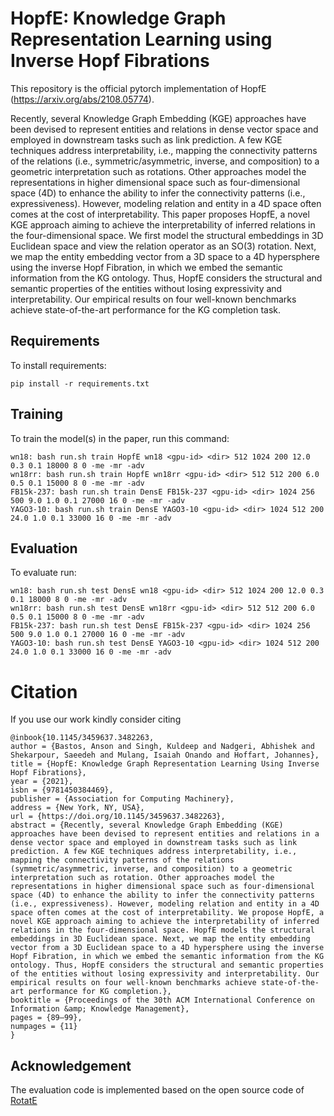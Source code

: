 # HopfE: Knowledge Graph Representation Learning using Inverse Hopf Fibrations

This repository is the official pytorch implementation of HopfE (https://arxiv.org/abs/2108.05774).

Recently, several Knowledge Graph Embedding (KGE) approaches have been devised to represent entities and relations in dense vector space and employed in downstream tasks such as link prediction. A few KGE techniques address interpretability, i.e., mapping the connectivity patterns of the relations (i.e., symmetric/asymmetric, inverse, and composition) to a geometric interpretation such as rotations. Other approaches model the representations in higher dimensional space such as four-dimensional space (4D) to enhance the ability to infer the connectivity patterns (i.e., expressiveness). However, modeling relation and entity in a 4D space often comes at the cost of interpretability. This paper proposes HopfE, a novel KGE approach aiming to achieve the interpretability of inferred relations in the four-dimensional space. We first model the structural embeddings in 3D Euclidean space and view the relation operator as an SO(3) rotation. Next, we map the entity embedding vector from a 3D space to a 4D hypersphere using the inverse Hopf Fibration, in which we embed the semantic information from the KG ontology. Thus, HopfE considers the structural and semantic properties of the entities without losing expressivity and interpretability. Our empirical results on four well-known benchmarks achieve state-of-the-art performance for the KG completion task.

## Requirements

To install requirements:

```setup
pip install -r requirements.txt
```

## Training

To train the model(s) in the paper, run this command:

```train
wn18: bash run.sh train HopfE wn18 <gpu-id> <dir> 512 1024 200 12.0 0.3 0.1 18000 8 0 -me -mr -adv
wn18rr: bash run.sh train HopfE wn18rr <gpu-id> <dir> 512 512 200 6.0 0.5 0.1 15000 8 0 -me -mr -adv
FB15k-237: bash run.sh train DensE FB15k-237 <gpu-id> <dir> 1024 256 500 9.0 1.0 0.1 27000 16 0 -me -mr -adv 
YAGO3-10: bash run.sh train DensE YAGO3-10 <gpu-id> <dir> 1024 512 200 24.0 1.0 0.1 33000 16 0 -me -mr -adv
```
## Evaluation

To evaluate run:

```eval
wn18: bash run.sh test DensE wn18 <gpu-id> <dir> 512 1024 200 12.0 0.3 0.1 18000 8 0 -me -mr -adv
wn18rr: bash run.sh test DensE wn18rr <gpu-id> <dir> 512 512 200 6.0 0.5 0.1 15000 8 0 -me -mr -adv
FB15k-237: bash run.sh test DensE FB15k-237 <gpu-id> <dir> 1024 256 500 9.0 1.0 0.1 27000 16 0 -me -mr -adv
YAGO3-10: bash run.sh test DensE YAGO3-10 <gpu-id> <dir> 1024 512 200 24.0 1.0 0.1 33000 16 0 -me -mr -adv
```


<!-- ## Results

Our model achieves the following performance on:

WN18

| Model name | MR | MRR | H@1 | H@3 | H@10|
| ---------- |----|-----|-----|-----|-----|
|  RotatE    |309 |0.949|0.944|0.952|0.959|
|   QuatE	   |388	|0.949|0.941|0.954|0.960|
|   DensE    |285	|0.950|0.945|0.954|0.959|


WN18RR

| Model name | MR | MRR | H@1 | H@3 | H@10|
| ---------- |----|-----|-----|-----|-----|
|   RotatE   |3340|0.476|0.428|0.492|0.571|
|   QuatE    |3472|0.481|0.436|0.500|0.564|
|   DensE    |3052|0.491|0.443|0.508|0.579|

FB15k-237

| Model name | MR | MRR | H@1 | H@3 | H@10|
| ---------- |----|-----|-----|-----|-----|
|   RotatE	 |177	|0.338|0.241|0.375|0.533|
|   QuatE    |176	|0.311|0.221|0.342|0.495|
|   DensE    |169	|0.349|0.256|0.384|0.535|


YAGO3-10

| Model name | MR | MRR | H@1 | H@3 | H@10|
| ---------- |----|-----|-----|-----|-----|
|  RotatE    |1767|0.495|0.402|0.550|0.670|
|   DensE    |1450|0.541|0.465|0.585|0.678| -->

<!-- ## Contributing

This respoisitory is a open source software under MIT lisence. If you'd like to contribute, or have any suggestions for this project, please open an issue on this GitHub repository. -->

# Citation
If you use our work kindly consider citing

```
@inbook{10.1145/3459637.3482263,
author = {Bastos, Anson and Singh, Kuldeep and Nadgeri, Abhishek and Shekarpour, Saeedeh and Mulang, Isaiah Onando and Hoffart, Johannes},
title = {HopfE: Knowledge Graph Representation Learning Using Inverse Hopf Fibrations},
year = {2021},
isbn = {9781450384469},
publisher = {Association for Computing Machinery},
address = {New York, NY, USA},
url = {https://doi.org/10.1145/3459637.3482263},
abstract = {Recently, several Knowledge Graph Embedding (KGE) approaches have been devised to represent entities and relations in a dense vector space and employed in downstream tasks such as link prediction. A few KGE techniques address interpretability, i.e., mapping the connectivity patterns of the relations (symmetric/asymmetric, inverse, and composition) to a geometric interpretation such as rotation. Other approaches model the representations in higher dimensional space such as four-dimensional space (4D) to enhance the ability to infer the connectivity patterns (i.e., expressiveness). However, modeling relation and entity in a 4D space often comes at the cost of interpretability. We propose HopfE, a novel KGE approach aiming to achieve the interpretability of inferred relations in the four-dimensional space. HopfE models the structural embeddings in 3D Euclidean space. Next, we map the entity embedding vector from a 3D Euclidean space to a 4D hypersphere using the inverse Hopf Fibration, in which we embed the semantic information from the KG ontology. Thus, HopfE considers the structural and semantic properties of the entities without losing expressivity and interpretability. Our empirical results on four well-known benchmarks achieve state-of-the-art performance for KG completion.},
booktitle = {Proceedings of the 30th ACM International Conference on Information &amp; Knowledge Management},
pages = {89–99},
numpages = {11}
}
```

## Acknowledgement 

The evaluation code is implemented based on the open source code of [RotatE](https://github.com/DeepGraphLearning/KnowledgeGraphEmbedding)
